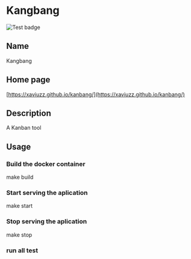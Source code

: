 # Kangbang
![Test badge](https://github.com/xaviuzz/kanbang/actions/workflows/test.yml/badge.svg)

## Name
Kangbang 

## Home page

[https://xaviuzz.github.io/kanbang/](https://xaviuzz.github.io/kanbang/)

## Description
A Kanban tool 

## Usage
### Build the docker container
  make build
### Start serving the aplication 
  make start
### Stop serving the aplication
  make stop
### run all test
  make test
### run end to end test
  make e2e

## Gitmoji commit legend
- Bug: `:bug:` 🐛
- Refactor: `:revolving_hearts:` 💞
- Complete Feature: `:tada:` 🎉
- Documentation: `:memo:` 📝
- WIP: `:building_construction:` 🏗️
- UX: `:art:` 🎨
- Fix: `:adhesive_bandage:` 🩹
- Development scripts/tools: `:hammer:` 🔨
- Accesibility `:wheelchair:` ♿️
- E2E: `:technologist:` 🧑‍💻

## Authors and acknowledgment
@XaV1Uzz